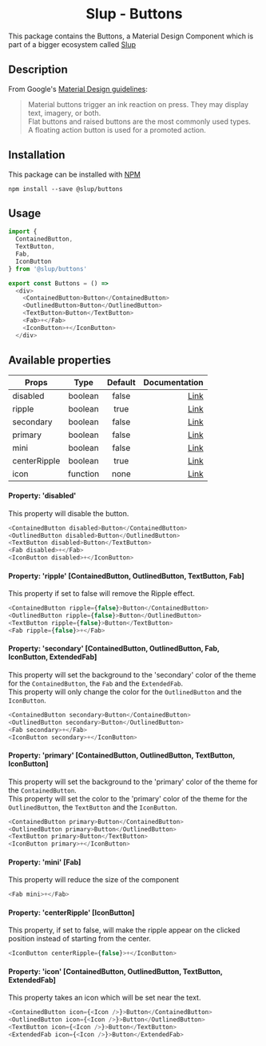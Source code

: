<h1 align='center'>Slup - Buttons</h1>

This package contains the Buttons, a Material Design Component which is part of a bigger ecosystem called [Slup](https://github.com/gejsi/material)

## Description
From Google's [Material Design guidelines](https://material.io/guidelines):
<blockquote>
  Material buttons trigger an ink reaction on press. They may display text, imagery, or both.<br />
  Flat buttons and raised buttons are the most commonly used types.<br />
  A floating action button is used for a promoted action.
</blockquote>

## Installation
This package can be installed with [NPM](http://npmjs.com/)
```
npm install --save @slup/buttons
```

## Usage
```js
import {
  ContainedButton,
  TextButton,
  Fab,
  IconButton
} from '@slup/buttons'

export const Buttons = () =>
  <div>
    <ContainedButton>Button</ContainedButton>
    <OutlinedButton>Button</OutlinedButton>
    <TextButton>Button</TextButton>
    <Fab>+</Fab>
    <IconButton>+</IconButton>
  </div>
```

## Available properties
| Props               | Type          | Default       | Documentation                                                                         |
|---------------------|:-------------:|:-------------:|--------------------------------------------------------------------------------------:|
| disabled            |  boolean      |  false        | [Link](#property-disabled)                                                            |
| ripple              |  boolean      |  true         | [Link](#property-ripple-containedbutton-outlinedbutton-textbutton-fab)                |
| secondary           |  boolean      |  false        | [Link](#property-secondary-containedbutton-outlinedbutton-fab-iconbutton-extendedfab) |
| primary             |  boolean      |  false        | [Link](#property-primary-containedbutton-outlinedbutton-textbutton-iconbutton)        |
| mini                |  boolean      |  false        | [Link](#property-mini-fab)                                                            |
| centerRipple        |  boolean      |  true         | [Link](#property-centerripple-iconbutton)                                             |
| icon                |  function     |  none         | [Link](#property-icon-containedbutton-extendedfab)                                    |

#### Property: 'disabled'
This property will disable the button.
```js
<ContainedButton disabled>Button</ContainedButton>
<OutlinedButton disabled>Button</OutlinedButton>
<TextButton disabled>Button</TextButton>
<Fab disabled>+</Fab>
<IconButton disabled>+</IconButton>
```

#### Property: 'ripple' [ContainedButton, OutlinedButton, TextButton, Fab]
This property if set to false will remove the Ripple effect.
```js
<ContainedButton ripple={false}>Button</ContainedButton>
<OutlinedButton ripple={false}>Button</OutlinedButton>
<TextButton ripple={false}>Button</TextButton>
<Fab ripple={false}>+</Fab>
```

#### Property: 'secondary' [ContainedButton, OutlinedButton, Fab, IconButton, ExtendedFab]
This property will set the background to the 'secondary' color of the theme for the `ContainedButton`, the `Fab` and the `ExtendedFab`.
<br />
This property will only change the color for the `OutlinedButton` and the `IconButton`.
```js
<ContainedButton secondary>Button</ContainedButton>
<OutlinedButton secondary>Button</OutlinedButton>
<Fab secondary>+</Fab>
<IconButton secondary>+</IconButton>
```

#### Property: 'primary' [ContainedButton, OutlinedButton, TextButton, IconButton]
This property will set the background to the 'primary' color of the theme for the `ContainedButton`.
<br />
This property will set the color to the 'primary' color of the theme for the `OutlinedButton`, the `TextButton` and the `IconButton`.
```js
<ContainedButton primary>Button</ContainedButton>
<OutlinedButton primary>Button</OutlinedButton>
<TextButton primary>Button</TextButton>
<IconButton primary>+</IconButton>
```

#### Property: 'mini' [Fab]
This property will reduce the size of the component
```js
<Fab mini>+</Fab>
```

#### Property: 'centerRipple' [IconButton]
This property, if set to false, will make the ripple appear on the clicked position instead of starting from the center.
```js
<IconButton centerRipple={false}>+</IconButton>
```

#### Property: 'icon' [ContainedButton, OutlinedButton, TextButton, ExtendedFab]
This property takes an icon which will be set near the text.
```js
<ContainedButton icon={<Icon />}>Button</ContainedButton>
<OutlinedButton icon={<Icon />}>Button</OutlinedButton>
<TextButton icon={<Icon />}>Button</TextButton>
<ExtendedFab icon={<Icon />}>Button</ExtendedFab>
```
